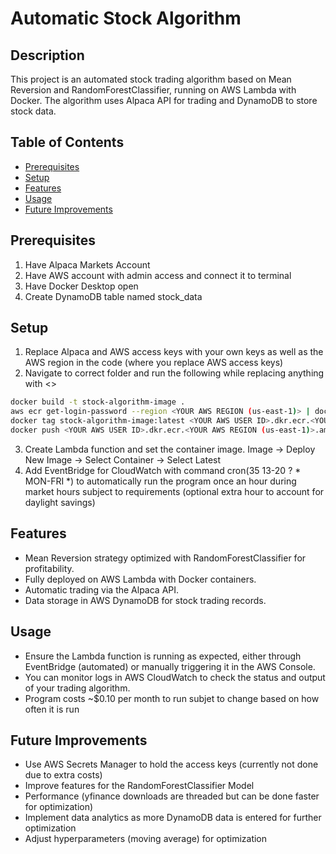 # Automatic Stock Algorithm
## Description
This project is an automated stock trading algorithm based on Mean Reversion and RandomForestClassifier, running on AWS Lambda with Docker. The algorithm uses Alpaca API for trading and DynamoDB to store stock data.

## Table of Contents
- [Prerequisites](#prerequisites)
- [Setup](#setup)
- [Features](#features)
- [Usage](#usage)
- [Future Improvements](#future-improvements)

## Prerequisites
1. Have Alpaca Markets Account
2. Have AWS account with admin access and connect it to terminal
3. Have Docker Desktop open
4. Create DynamoDB table named stock_data

## Setup
1. Replace Alpaca and AWS access keys with your own keys as well as the AWS region in the code (where you replace AWS access keys) 
2. Navigate to correct folder and run the following while replacing anything with <>
```bash
docker build -t stock-algorithm-image .
aws ecr get-login-password --region <YOUR AWS REGION (us-east-1)> | docker login --username AWS --password-stdin <YOUR AWS USER ID>.dkr.ecr.<YOUR AWS REGION (us-east-1)>.amazonaws.com
docker tag stock-algorithm-image:latest <YOUR AWS USER ID>.dkr.ecr.<YOUR AWS REGION (us-east-1)>.amazonaws.com/stock-algorithm:latest
docker push <YOUR AWS USER ID>.dkr.ecr.<YOUR AWS REGION (us-east-1)>.amazonaws.com/stock-algorithm:latest
```
3. Create Lambda function and set the container image. Image -> Deploy New Image -> Select Container -> Select Latest
4. Add EventBridge for CloudWatch with command cron(35 13-20 ? * MON-FRI *) to automatically run the program once an hour during market hours subject to requirements (optional extra hour to account for daylight savings)

## Features
- Mean Reversion strategy optimized with RandomForestClassifier for profitability.
- Fully deployed on AWS Lambda with Docker containers.
- Automatic trading via the Alpaca API.
- Data storage in AWS DynamoDB for stock trading records.

## Usage
- Ensure the Lambda function is running as expected, either through EventBridge (automated) or manually triggering it in the AWS Console.
- You can monitor logs in AWS CloudWatch to check the status and output of your trading algorithm.
- Program costs ~$0.10 per month to run subjet to change based on how often it is run

## Future Improvements
- Use AWS Secrets Manager to hold the access keys (currently not done due to extra costs)
- Improve features for the RandomForestClassifier Model
- Performance (yfinance downloads are threaded but can be done faster for optimization)
- Implement data analytics as more DynamoDB data is entered for further optimization
- Adjust hyperparameters (moving average) for optimization
